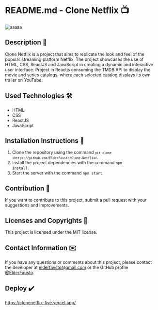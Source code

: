 # README.md - Clone Netflix 📺
![aaaaa](https://user-images.githubusercontent.com/85243693/179553786-8f617f26-f49a-4e5d-814f-da54ec246893.gif)
## Description 📜
Clone Netflix is a project that aims to replicate the look and feel of the popular streaming platform Netflix. The project showcases the use of HTML, CSS, ReactJS and JavaScript in creating a dynamic and interactive user interface. Project in Reactjs consuming the TMDB API to display the movie and series catalogs, where each selected catalog displays its own trailer on YouTube.

## Used Technologies 🛠️
- HTML
- CSS
- ReactJS
- JavaScript

## Installation Instructions 📎
1. Clone the repository using the command <code>`git clone <https://github.com/ElderFausto/Clone-Netflix>`</code>.
2. Install the project dependencies with the command <code>npm install</code>.
3. Start the server with the command <code>npm start</code>.

## Contribution 🤝
If you want to contribute to this project, submit a pull request with your suggestions and improvements.

## Licenses and Copyrights 📰
This project is licensed under the MIT license.

## Contact Information ✉️
If you have any questions or comments about this project, please contact the developer at elderfavsto@gmail.com or the GitHub profile <a href="https://github.com/ElderFausto">@ElderFausto</a>.

## Deploy ✔️
https://clonenetflix-five.vercel.app/
